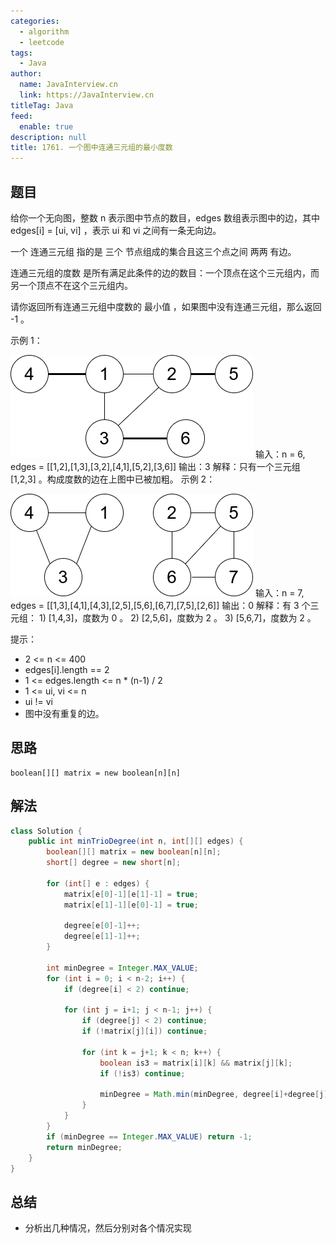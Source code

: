 ```yaml
---
categories: 
  - algorithm
  - leetcode
tags: 
  - Java
author: 
  name: JavaInterview.cn
  link: https://JavaInterview.cn
titleTag: Java
feed: 
  enable: true
description: null
title: 1761. 一个图中连通三元组的最小度数
---
```


## 题目

给你一个无向图，整数 n 表示图中节点的数目，edges 数组表示图中的边，其中 edges[i] = [ui, vi] ，表示 ui 和 vi 之间有一条无向边。

一个 连通三元组 指的是 三个 节点组成的集合且这三个点之间 两两 有边。

连通三元组的度数 是所有满足此条件的边的数目：一个顶点在这个三元组内，而另一个顶点不在这个三元组内。

请你返回所有连通三元组中度数的 最小值 ，如果图中没有连通三元组，那么返回 -1 。



示例 1：

![trios1.png](../../../media/pictures/leetcode/trios1.png)
    输入：n = 6, edges = [[1,2],[1,3],[3,2],[4,1],[5,2],[3,6]]
    输出：3
    解释：只有一个三元组 [1,2,3] 。构成度数的边在上图中已被加粗。
示例 2：

![trios2.png](../../../media/pictures/leetcode/trios2.png)
    输入：n = 7, edges = [[1,3],[4,1],[4,3],[2,5],[5,6],[6,7],[7,5],[2,6]]
    输出：0
    解释：有 3 个三元组：
    1) [1,4,3]，度数为 0 。
    2) [2,5,6]，度数为 2 。
    3) [5,6,7]，度数为 2 。


提示：

* 2 <= n <= 400
* edges[i].length == 2
* 1 <= edges.length <= n * (n-1) / 2
* 1 <= ui, vi <= n
* ui != vi
* 图中没有重复的边。

## 思路

    boolean[][] matrix = new boolean[n][n]

## 解法
```java
class Solution {
    public int minTrioDegree(int n, int[][] edges) {
        boolean[][] matrix = new boolean[n][n];
        short[] degree = new short[n];

        for (int[] e : edges) {
            matrix[e[0]-1][e[1]-1] = true;
            matrix[e[1]-1][e[0]-1] = true;

            degree[e[0]-1]++;
            degree[e[1]-1]++;
        }

        int minDegree = Integer.MAX_VALUE;
        for (int i = 0; i < n-2; i++) {
            if (degree[i] < 2) continue;

            for (int j = i+1; j < n-1; j++) {
                if (degree[j] < 2) continue;
                if (!matrix[j][i]) continue;

                for (int k = j+1; k < n; k++) {
                    boolean is3 = matrix[i][k] && matrix[j][k];
                    if (!is3) continue;

                    minDegree = Math.min(minDegree, degree[i]+degree[j]+degree[k] - 6);
                }
            }
        }
        if (minDegree == Integer.MAX_VALUE) return -1;
        return minDegree;
    }
}

```

## 总结

- 分析出几种情况，然后分别对各个情况实现 
